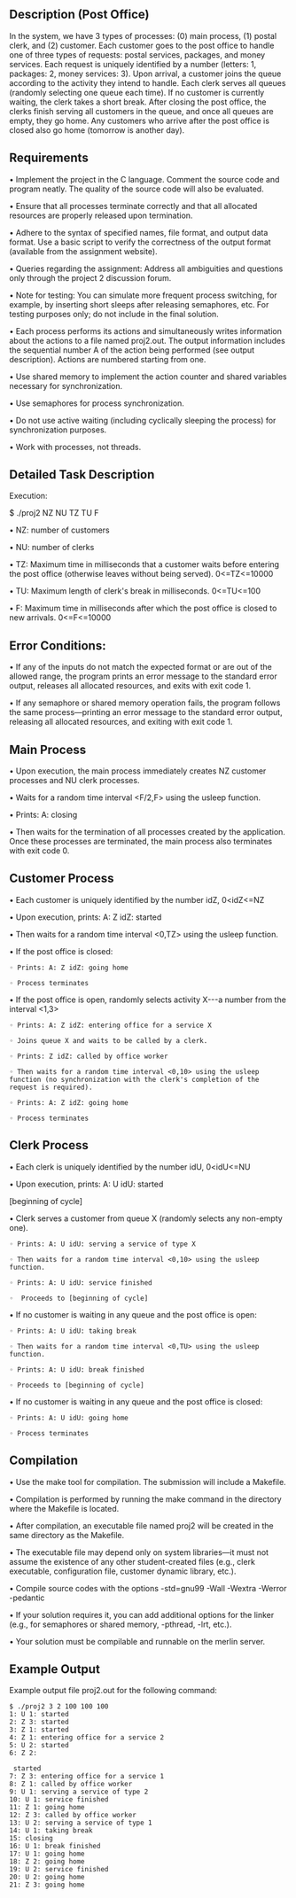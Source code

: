 <h2>Description (Post Office)</h2>

In the system, we have 3 types of processes: (0) main process, (1) postal clerk, and (2) customer. Each customer goes to the post office to handle one of three types of requests: postal services, packages, and money services. Each request is uniquely identified by a number (letters: 1, packages: 2, money services: 3). Upon arrival, a customer joins the queue according to the activity they intend to handle. Each clerk serves all queues (randomly selecting one queue each time). If no customer is currently waiting, the clerk takes a short break. After closing the post office, the clerks finish serving all customers in the queue, and once all queues are empty, they go home. Any customers who arrive after the post office is closed also go home (tomorrow is another day).

<h2>Requirements</h2>

• Implement the project in the C language. Comment the source code and program neatly. The quality of the source code will also be evaluated.

• Ensure that all processes terminate correctly and that all allocated resources are properly released upon termination.

• Adhere to the syntax of specified names, file format, and output data format. Use a basic script to verify the correctness of the output format (available from the assignment website).

• Queries regarding the assignment: Address all ambiguities and questions only through the project 2 discussion forum.

• Note for testing: You can simulate more frequent process switching, for example, by inserting short sleeps after releasing semaphores, etc. For testing purposes only; do not include in the final solution.

• Each process performs its actions and simultaneously writes information about the actions to a file named proj2.out. The output information includes the sequential number A of the action being performed (see output description). Actions are numbered starting from one.

• Use shared memory to implement the action counter and shared variables necessary for synchronization.

• Use semaphores for process synchronization.

• Do not use active waiting (including cyclically sleeping the process) for synchronization purposes.

• Work with processes, not threads.


<h2>Detailed Task Description</h2>
Execution:

$ ./proj2 NZ NU TZ TU F

• NZ: number of customers

• NU: number of clerks

• TZ: Maximum time in milliseconds that a customer waits before entering the post office (otherwise leaves without being served). 0<=TZ<=10000

• TU: Maximum length of clerk's break in milliseconds. 0<=TU<=100

• F: Maximum time in milliseconds after which the post office is closed to new arrivals. 0<=F<=10000


                                                          
<h2>Error Conditions:</h2>

• If any of the inputs do not match the expected format or are out of the allowed range, the program prints an error message to the standard error output, releases all allocated resources, and exits with exit code 1.

• If any semaphore or shared memory operation fails, the program follows the same process—printing an error message to the standard error output, releasing all allocated resources, and exiting with exit code 1.


<h2>Main Process</h2>

• Upon execution, the main process immediately creates NZ customer processes and NU clerk processes.

 • Waits for a random time interval <F/2,F> using the usleep function.

 • Prints: A: closing

• Then waits for the termination of all processes created by the application. Once these processes are terminated, the main process also terminates with exit code 0.


<h2>Customer Process</h2>

  • Each customer is uniquely identified by the number idZ, 0<idZ<=NZ

  • Upon execution, prints: A: Z idZ: started

  • Then waits for a random time interval <0,TZ> using the usleep function.

  • If the post office is closed:

    ◦ Prints: A: Z idZ: going home
  
    ◦ Process terminates
  
  • If the post office is open, randomly selects activity X---a number from the interval <1,3>
  
    ◦ Prints: A: Z idZ: entering office for a service X
  
    ◦ Joins queue X and waits to be called by a clerk.
  
    ◦ Prints: Z idZ: called by office worker
  
    ◦ Then waits for a random time interval <0,10> using the usleep function (no synchronization with the clerk's completion of the request is required).
  
    ◦ Prints: A: Z idZ: going home
  
    ◦ Process terminates

<h2>Clerk Process</h2>

  • Each clerk is uniquely identified by the number idU, 0<idU<=NU

  • Upon execution, prints: A: U idU: started

[beginning of cycle]

  • Clerk serves a customer from queue X (randomly selects any non-empty one).

    ◦ Prints: A: U idU: serving a service of type X
  
    ◦ Then waits for a random time interval <0,10> using the usleep function.
  
    ◦ Prints: A: U idU: service finished
  
    ◦  Proceeds to [beginning of cycle]
  
• If no customer is waiting in any queue and the post office is open:

    ◦ Prints: A: U idU: taking break
  
    ◦ Then waits for a random time interval <0,TU> using the usleep function.
  
    ◦ Prints: A: U idU: break finished
  
    ◦ Proceeds to [beginning of cycle]
  
• If no customer is waiting in any queue and the post office is closed:

    ◦ Prints: A: U idU: going home
  
    ◦ Process terminates

<h2>Compilation</h2>

• Use the make tool for compilation. The submission will include a Makefile.

• Compilation is performed by running the make command in the directory where the Makefile is located.

• After compilation, an executable file named proj2 will be created in the same directory as the Makefile.

• The executable file may depend only on system libraries—it must not assume the existence of any other student-created files (e.g., clerk executable, configuration file, customer dynamic library, etc.).

• Compile source codes with the options -std=gnu99 -Wall -Wextra -Werror -pedantic

• If your solution requires it, you can add additional options for the linker (e.g., for semaphores or shared memory, -pthread, -lrt, etc.).

• Your solution must be compilable and runnable on the merlin server.

<h2>Example Output</h2>

Example output file proj2.out for the following command:

```
$ ./proj2 3 2 100 100 100
1: U 1: started
2: Z 3: started
3: Z 1: started
4: Z 1: entering office for a service 2
5: U 2: started
6: Z 2:

 started
7: Z 3: entering office for a service 1
8: Z 1: called by office worker
9: U 1: serving a service of type 2
10: U 1: service finished
11: Z 1: going home
12: Z 3: called by office worker
13: U 2: serving a service of type 1
14: U 1: taking break
15: closing
16: U 1: break finished
17: U 1: going home
18: Z 2: going home
19: U 2: service finished
20: U 2: going home
21: Z 3: going home
```
